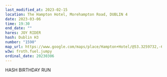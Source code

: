 ```yaml
---
last_modified_at: 2023-02-15
location: The Hampton Hotel, Morehampton Road, DUBLIN 4
date: 2023-03-06
time: 19:30
end_date: ""
hares: JOY RIDER
hash: Dublin H3
number: "1590"
map_url: https://www.google.com/maps/place/Hampton+Hotel/@53.3259732,-6.2450794,17z/data=!3m1!4b1!4m8!3m7!1s0x485b69e4427f428d:0x25ff700e0445dcfa!5m2!4m1!1i2!8m2!3d53.3259623!4d-6.2429175
w3w: froth.fuel.jumpy
ordinal_date: 20230306
---
```

HASH BIRTHDAY RUN